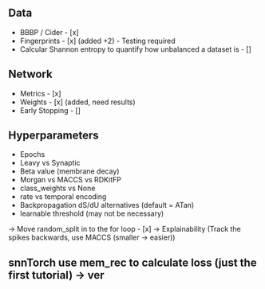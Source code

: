 ##  Data
- BBBP / Cider - [x]
- Fingerprints - [x] (added +2) - Testing required
- Calcular Shannon entropy to quantify how unbalanced a dataset is - []

## Network
- Metrics - [x]
- Weights - [x] (added, need results)
- Early Stopping - []

## Hyperparameters
- Epochs
- Leavy vs Synaptic
- Beta value (membrane decay)
- Morgan vs MACCS vs RDKitFP
- class_weights vs None
- rate vs temporal encoding
- Backpropagation dS/dU alternatives (default = ATan)
- learnable threshold (may not be necessary)

-> Move random_split in to the for loop - [x]
-> Explainability (Track the spikes backwards, use MACCS (smaller -> easier))

snnTorch use mem_rec to calculate loss (just the first tutorial) -> ver
---
